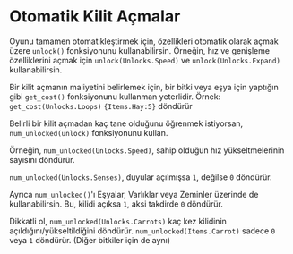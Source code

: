 # Otomatik Kilit Açmalar
Oyunu tamamen otomatikleştirmek için, özellikleri otomatik olarak açmak üzere `unlock()` fonksiyonunu kullanabilirsin.
Örneğin, hız ve genişleme özelliklerini açmak için `unlock(Unlocks.Speed)` ve `unlock(Unlocks.Expand)` kullanabilirsin.

Bir kilit açmanın maliyetini belirlemek için, bir bitki veya eşya için yaptığın gibi `get_cost()` fonksiyonunu kullanman yeterlidir.
Örnek:
`get_cost(Unlocks.Loops)`
`{Items.Hay:5}` döndürür

Belirli bir kilit açmadan kaç tane olduğunu öğrenmek istiyorsan, `num_unlocked(unlock)` fonksiyonunu kullan.

Örneğin, `num_unlocked(Unlocks.Speed)`, sahip olduğun hız yükseltmelerinin sayısını döndürür.

`num_unlocked(Unlocks.Senses)`, duyular açılmışsa `1`, değilse `0` döndürür.

Ayrıca `num_unlocked()`'ı Eşyalar, Varlıklar veya Zeminler üzerinde de kullanabilirsin. Bu, kilidi açıksa `1`, aksi takdirde `0` döndürür.

Dikkatli ol, `num_unlocked(Unlocks.Carrots)` kaç kez kilidinin açıldığını/yükseltildiğini döndürür.
`num_unlocked(Items.Carrot)` sadece `0` veya `1` döndürür. (Diğer bitkiler için de aynı)